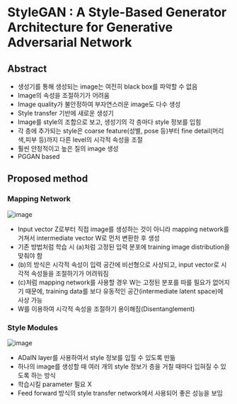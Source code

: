 # StyleGAN : A Style-Based Generator Architecture for Generative Adversarial Network

## Abstract 

- 생성기를 통해 생성되는 image는 여전히 black box를 파악할 수 없음
- Image의 속성을 조절하기가 어려움
- Image quality가 불안정하여 부자연스러운 image도 다수 생성
- Style transfer 기반에 새로운 생성기
- Image를 style의 조합으로 보고, 생성기의 각 층마다 style 정보를 입힘
- 각 층에 추가되는 style은 coarse feature(성별, pose 등)부터 fine detail(머리색,피부 등)까지 다른 level의 시각적 속성을 조절
- 훨씬 안정적이고 높은 질의 image 생성
- PGGAN based

## Proposed method

### Mapping Network

![image](https://user-images.githubusercontent.com/80622859/218441244-0775da62-4fb9-4bff-9b62-a022d9da1853.png)

- Input vector Z로부터 직접 image를 생성하는 것이 아니라 mapping network를 거쳐서 intermediate vector W로 먼저 변환한 후 생성
- 기존 방법처럼 학습 시 (a)처럼 고정된 입력 분포에 training image distribution을 맞춰야 함
- (b)의 방식은 시각적 속성이 입력 공간에 비선형으로 사상되고, input vector로 시각적 속성들을 조절하기가 어려워짐
- (c)처럼 mapping network를 사용할 경우 W는 고정된 분포를 따를 필요가 없어지기 때문에, training data를 보다 유동적인 공간(intermediate latent space)에 사상 가능
- W를 이용하여 시각적 속성을 조절하기 용이해짐(Disentanglement)

### Style Modules

![image](https://user-images.githubusercontent.com/80622859/218441866-9ac9ca3c-de7f-475e-9cd4-01e4fc669332.png)

- ADaIN layer를 사용하여서 style 정보를 입힐 수 있도록 만듦
- 하나의 image를 생성할 때 여러 개의 style 정보가 층을 거칠 때마다 입혀질 수 있도록 하는 방식
- 학습시킬 parameter 필요 X
- Feed forward 방식의 style transfer network에서 사용되어 좋은 성능을 보임
